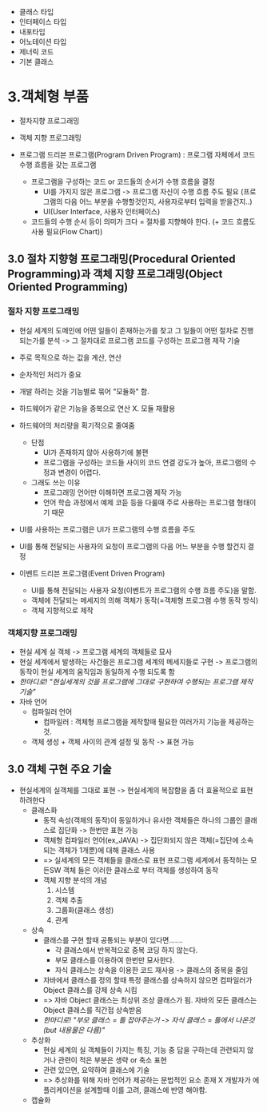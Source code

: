 - 클래스 타입
- 인터페이스 타입
- 내포타입
- 어노테이션 타입
- 제너릭 코드
- 기본 클래스

# 3.객체형 부품
- 절차지향 프로그래밍
- 객체 지향 프로그래밍

- 프로그램 드리븐 프로그램(Program Driven Program) : 프로그램 자체에서 코드 수행 흐름을 갖는 프로그램
	- 프로그램을 구성하는 코드 or 코드들의 순서가 수행 흐름을 결정
		- UI를 가지지 않은 프로그램 -> 프로그램 자신이 수행 흐름 주도 필요
		  (프로그램의 다음 어느 부분을 수행할것인지, 사용자로부터 입력을 받을건지..)
		- UI(User Interface, 사용자 인터페이스)
	- 코드들의 수행 순서 등이 의미가 크다 =  절차를 지향해야 한다.
	  (+ 코드 흐름도 사용 필요(Flow Chart))

## 3.0 절차 지향형 프로그래밍(Procedural Oriented Programming)과 객체 지향 프로그래밍(Object Oriented Programming)

### 절차 지향 프로그래밍
- 현실 세계의 도메인에 어떤 일들이 존재하는가를 찾고 그 일들이 어떤 절차로 진행되는가를 분석
  -> 그 절차대로 프로그램 코드를 구성하는 프로그램 제작 기술
-  주로 목적으로 하는 값을 계산, 연산
- 순차적인 처리가 중요
- 개발 하려는 것을 기능별로 묶어 "모듈화" 함.
- 하드웨어가 같은 기능을 중복으로 연산 X. 모듈 재활용
- 하드웨어의 처리량을 획기적으로 줄여줌
	- 단점
		- UI가 존재하지 않아 사용하기에 불편 
		- 프로그램을 구성하는 코드들 사이의 코드 연결 강도가 높아, 프로그램의 수정과 변경이 어렵다.
	- 그래도 쓰는 이유
		- 프로그래밍 언어만 이해하면 프로그램 제작 가능
		- 언어 학습 과정에서 예제 코듣 등을 다룰때 주로 사용하는 프로그램 형태이기 때문

- UI를 사용하는 프로그램은 UI가 프로그램의 수행 흐름을 주도
- UI를 통해 전달되는 사용자의 요청이 프로그램의 다음 어느 부분을 수행 할건지 결정
- 이벤트 드리븐 프로그램(Event Driven Program)
	- UI를 통해 전달되는 사용자 요청(이벤트가 프로그램의 수행 흐름 주도)을 말함.
	- 객체에 전달되는 메세지의 의해 객체가 동작(=객체형 프로그램 수행 동작 방식)
	- 객체 지향적으로 제작

###  객체지향 프로그래밍
- 현실 세계 실 객체 -> 프로그램 세계의 객체들로 묘사
- 현실 세계에서 발생하는 사건들은 프로그램 세계의 메세지들로 구현
  -> 프로그램의 동작이 현실 세계의 움직임과 동일하게 수행 되도록 함
- *한마디로!* *"현실세계의 것을 프로그램에 그대로 구현하여 수행되는 프로그램 제작 기술"*
- 자바 언어
	- 컴파일러 언어
		- 컴파일러 : 객체형 프로그램을 제작할때 필요한 여러가지 기능을 제공하는것.
	- 객체 생성 + 객체 사이의 관계 설정 및 동작 -> 표현 가능

## 3.0 객체 구현 주요 기술
- 현실세계의  실객체를 그대로 표현 -> 현실세계의 복잡함을 좀 더 효율적으로 표현 하려한다
	- 클래스화
		- 동적 속성(객체의 동작)이 동일하거나 유사한 객체들은 하나의 그룹인 클래스로 집단화
		  -> 한번만  표현 가능
		- 객체형 컴파일러 언어(ex_JAVA) -> 집단화되지 않은 객체(=집단에 소속되는 객체가 1개뿐)에 대해 클래스 사용
		- => 실세계의 모든 객체들을 클래스로 표현
		  프로그램 세계에서 동작하는 모든SW 객체 들은 이러한 클래스로 부터 객체를 생성하여 동작
		- 객체 지향 분석의 개념
			1. 시스템
			2. 객체 추출
			3. 그룹화(클래스 생성)
			4. 관계
	- 상속
		- 클래스를 구현 할때 공통되는 부분이 있다면.......
			- 각 클래스에서 반복적으로 중복 코딩 하지 않는다.
			- 부모 클래스를 이용하여 한번만 묘사한다.
			- 자식 클래스는 상속을 이용한 코드 재사용 -> 클래스의 중복을 줄임
		- 자바에서 클래스를 정의 할때 특정 클래스를 상속하지 않으면 컴파일러가 Object 클래스를 강제 상속 시킴
		- => 자바 Object 클래스는 최상위 조상 클래스가 됨.
		  자바의 모든 클래스는 Object 클래스를 직간접 상속받음
		- *한마디로! "부모 클래스 = 틀 잡아주는거 -> 자식 클래스 = 틀에서 나온것(but 내용물은 다름)"*
	- 추상화
		- 현실 세계의 실 객체들이 가지는 특징, 기능 중 답을 구하는데 관련되지 않거나 관련이 적은 부분은 생략 or 축소 표현
		- 관련 있으면, 요약하여 클래스에 기술
		- => 추상화를 위해 자바 언어가 제공하는 문법적인 요소 존재 X
		  개발자가 에플리케이션을 설계할때 이를 고려, 클래스에 반영 해야함.
	- 캡슐화